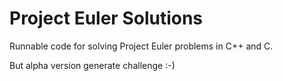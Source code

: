 # Project Euler Solutions
Runnable code for solving Project Euler problems in C++ and C.

But alpha version generate challenge :-)
